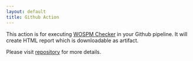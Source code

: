 ```yaml
---
layout: default
title: Github Action
---
```


This action is for executing [WOSPM Checker](./checker/)  in your Github pipeline. It will create HTML report which is downloadable as artifact.

Please visit [repository](https://github.com/WOSPM/wospm-checker-github-action) for more details.

